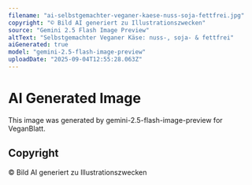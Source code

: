 ```yaml
---
filename: "ai-selbstgemachter-veganer-kaese-nuss-soja-fettfrei.jpg"
copyright: "© Bild AI generiert zu Illustrationszwecken"
source: "Gemini 2.5 Flash Image Preview"
altText: "Selbstgemachter Veganer Käse: nuss-, soja- & fettfrei"
aiGenerated: true
model: "gemini-2.5-flash-image-preview"
uploadDate: "2025-09-04T12:55:28.063Z"
---
```


# AI Generated Image

This image was generated by gemini-2.5-flash-image-preview for VeganBlatt.

## Copyright
© Bild AI generiert zu Illustrationszwecken
